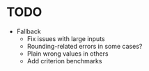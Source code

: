 # TODO

- Fallback
	- Fix issues with large inputs
    - Rounding-related errors in some cases?
    - Plain wrong values in others
	- Add criterion benchmarks
